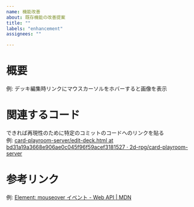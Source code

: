 ```yaml
---
name: 機能改善
about: 既存機能の改善提案
title: ""
labels: "enhancement"
assignees: ""

---
```


# 概要

例: デッキ編集時リンクにマウスカーソルをホバーすると画像を表示

# 関連するコード

できれば再現性のために特定のコミットのコードへのリンクを貼る  
例: [card\-playroom\-server/edit\-deck\.html at bd31a19a3668e906ae0c045f96f59acef3181527 · 2d\-rpg/card\-playroom\-server](https://github.com/2d-rpg/card-playroom-server/blob/bd31a19a3668e906ae0c045f96f59acef3181527/templates/edit-deck.html)

# 参考リンク

例: [Element: mouseover イベント \- Web API \| MDN](https://developer.mozilla.org/ja/docs/Web/API/Element)
